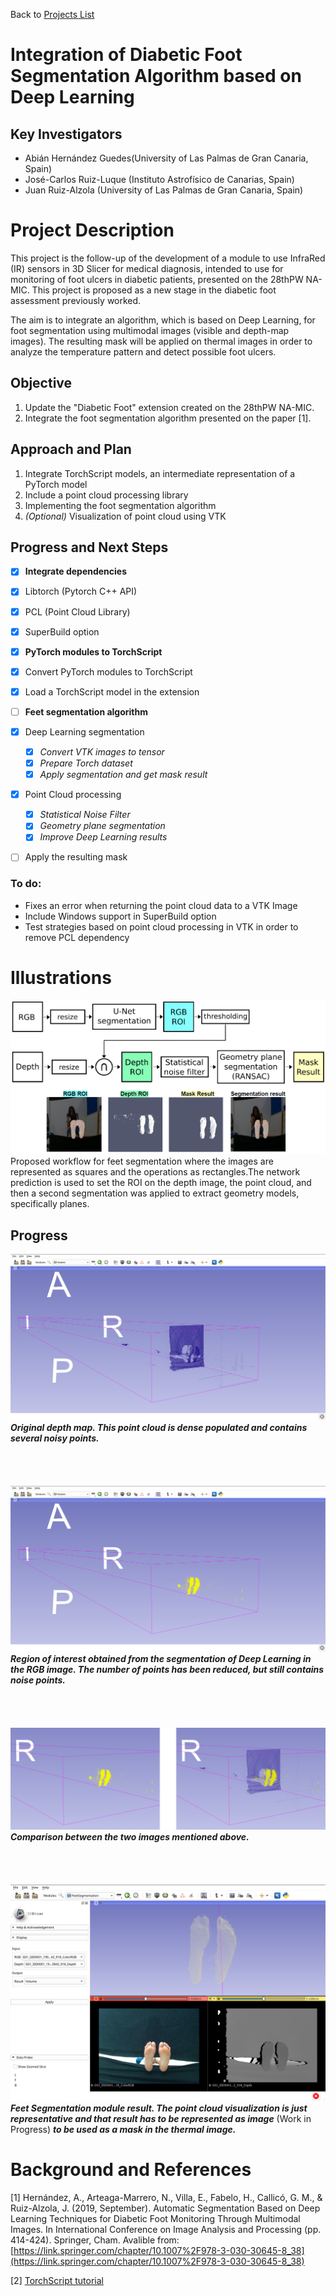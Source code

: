 Back to [Projects List](../../README.md#ProjectsList)

# Integration of Diabetic Foot Segmentation Algorithm based on Deep Learning

## Key Investigators

- Abián Hernández Guedes(University of Las Palmas de Gran Canaria, Spain)
- José-Carlos Ruiz-Luque (Instituto Astrofísico de Canarias, Spain)
- Juan Ruiz-Alzola (University of Las Palmas de Gran Canaria, Spain)


# Project Description

This project is the follow-up of the development of a module to use InfraRed (IR) sensors in 3D Slicer for medical diagnosis, intended to use for monitoring of foot ulcers in diabetic patients, presented on the 28thPW NA-MIC. This project is proposed as a new stage in the diabetic foot assessment previously worked.

The aim is to integrate an algorithm, which is based on Deep Learning, for foot segmentation using multimodal images (visible and depth-map images). The resulting mask will be applied on thermal images in order to analyze the temperature pattern and detect possible foot ulcers.

## Objective

1. Update the "Diabetic Foot" extension created on the 28thPW NA-MIC.
1. Integrate the foot segmentation algorithm presented on the paper [1].

## Approach and Plan

1. Integrate TorchScript models, an intermediate representation of a PyTorch model
1. Include a point cloud processing library
1. Implementing the foot segmentation algorithm
1. *(Optional)* Visualization of point cloud using VTK

## Progress and Next Steps
* [x]  **Integrate dependencies**
  * [x] Libtorch (Pytorch C++ API)
  * [x] PCL (Point Cloud Library) 
  * [x] SuperBuild option
* [x]  **PyTorch modules to TorchScript**
  * [x] Convert PyTorch modules to TorchScript
  * [x] Load a TorchScript model in the extension 
* [ ]  **Feet segmentation algorithm**
  * [x] Deep Learning segmentation
    * [x]  *Convert VTK images to tensor*
    * [x]  *Prepare Torch dataset*
    * [x]  *Apply segmentation and get mask result*
  * [x] Point Cloud processing
    * [x]  *Statistical Noise Filter*
    * [x]  *Geometry plane segmentation*
    * [x]  *Improve Deep Learning results*
  * [ ] Apply the resulting mask
  
  
  ### To do:
  *  Fixes an error when returning the point cloud data to a VTK Image
  *  Include Windows support in SuperBuild option
  *  Test strategies based on point cloud processing in VTK in order to remove PCL dependency 

# Illustrations
![Workflow](images/Workflow.png "Proposed workflow")
Proposed workflow for feet segmentation where the images are represented as squares
and the operations as rectangles.The network prediction is used to set the ROI on the depth
image, the point cloud, and then a second segmentation was applied to extract geometry models,
specifically planes.

## Progress
![Premasked](images/preMaskedPCD.png)
***Original depth map. This point cloud is dense populated and contains several noisy points.***
<br/>
<br/>
<br/>
<br/>
<br/>
![ROI](images/maskedPCD.png)
***Region of interest obtained from the segmentation of Deep Learning in the RGB image. The number of points has been reduced, but still contains noise points.***
<br/>
<br/>
<br/>
<br/>
<br/>
![Compare](images/comparativeUnmasked&Masked.png)
***Comparison between the two images mentioned above.***
<br/>
<br/>
<br/>
<br/>
<br/>
![ResultPCD](images/resultPCD.png)
***Feet Segmentation module result. The point cloud visualization is just representative and that result has to be represented as image*** (Work in Progress) ***to be used as a mask in the thermal image.***


# Background and References

[1] Hernández, A., Arteaga-Marrero, N., Villa, E., Fabelo, H., Callicó, G. M., & Ruiz-Alzola, J. (2019, September). Automatic Segmentation Based on Deep Learning Techniques for Diabetic Foot Monitoring Through Multimodal Images. In International Conference on Image Analysis and Processing (pp. 414-424). Springer, Cham. Avalible from: [https://link.springer.com/chapter/10.1007%2F978-3-030-30645-8_38](https://link.springer.com/chapter/10.1007%2F978-3-030-30645-8_38)

[2] [TorchScript tutorial](https://pytorch.org/tutorials/beginner/Intro_to_TorchScript_tutorial.html)

